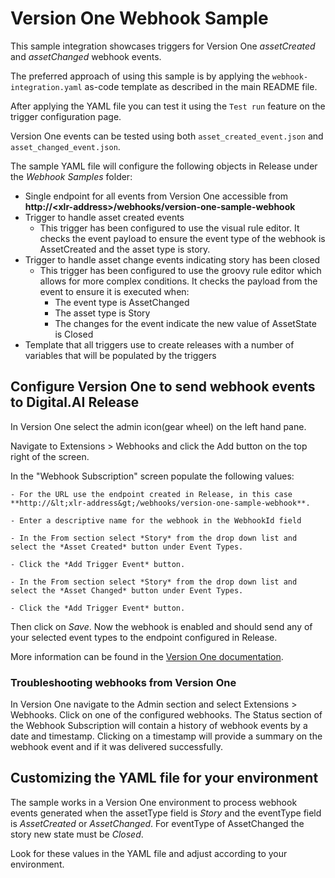 # Version One Webhook Sample

This sample integration showcases triggers for Version One *assetCreated* and *assetChanged* webhook events.

The preferred approach of using this sample is by applying the `webhook-integration.yaml` as-code template as described
in the main README file.

After applying the YAML file you can test it using the `Test run` feature on the trigger configuration page.

Version One events can be tested using both `asset_created_event.json` and `asset_changed_event.json`.

The sample YAML file will configure the following objects in Release under the *Webhook Samples* folder:
 - Single endpoint for all events from Version One accessible from **http://&lt;xlr-address&gt;/webhooks/version-one-sample-webhook**
 - Trigger to handle asset created events
   - This trigger has been configured to use the visual rule editor. It checks 
     the event payload to ensure the event type of the webhook is AssetCreated
	 and the asset type is story.
 - Trigger to handle asset change events indicating story has been closed
   - This trigger has been configured to use the groovy rule editor which allows for more complex conditions. It checks
     the payload from the event to ensure it is executed when:
        - The event type is AssetChanged
		- The asset type is Story
        - The changes for the event indicate the new value of AssetState is Closed
 - Template that all triggers use to create releases with a number of variables that will be populated by the
   triggers

## Configure Version One to send webhook events to Digital.AI Release

In Version One select the admin icon(gear wheel) on the left hand pane.  

Navigate to Extensions > Webhooks and click the Add button on the top right of the screen.

In the "Webhook Subscription" screen populate the following values:

	- For the URL use the endpoint created in Release, in this case **http://&lt;xlr-address&gt;/webhooks/version-one-sample-webhook**.
	
	- Enter a descriptive name for the webhook in the WebhookId field
	
	- In the From section select *Story* from the drop down list and select the *Asset Created* button under Event Types. 
	
	- Click the *Add Trigger Event* button.
	
	- In the From section select *Story* from the drop down list and select the *Asset Changed* button under Event Types. 
	
	- Click the *Add Trigger Event* button.

Then click on *Save*.  Now the webhook is enabled and should send any of your selected event types to the
endpoint configured in Release.

More information can be found in the [Version One documentation](https://versionone.github.io/api-docs/#webhookSubscription).

### Troubleshooting webhooks from Version One

In Version One navigate to the Admin section and select Extensions > Webhooks.  Click on one of the configured webhooks.
The Status section of the Webhook Subscription will contain a history of webhook events by a date and timestamp. Clicking 
on a timestamp will provide a summary on the webhook event and if it was delivered successfully.

## Customizing the YAML file for your environment

The sample works in a Version One environment to process webhook events generated when the assetType field is *Story* and the eventType
field is *AssetCreated* or *AssetChanged*. For eventType of AssetChanged the story new state must be *Closed*. 

Look for these values in the YAML file and adjust according to your environment.


